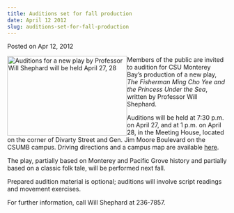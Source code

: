 ```yaml
---
title: Auditions set for fall production
date: April 12 2012
slug: auditions-set-for-fall-production
---
```


 



<span class="date">Posted on Apr 12, 2012    </span>
<p><img alt="Auditions for a new play by Professor Will Shephard will be held April 27, 28" src="https://news.csumb.edu/sites/default/files/65/attachments/news/images/play.jpeg" style="float:left; width:275px; height:183px">Members of the
public are invited to audition for CSU Monterey Bay&#x2019;s production of
a new play, <em>The Fisherman Ming Cho Yee and the Princess Under
the Sea</em>, written by Professor Will Shephard.</img></p>
<p>Auditions will be held at 7:30 p.m. on April 27, and at 1 p.m.
on April 28, in the Meeting House, located on the corner of Divarty
Street and Gen. Jim Moore Boulevard on the CSUMB campus. Driving
directions and a campus map are available <a href="https://csumb.edu/map" rel="nofollow">here</a>.</p>
<p>The play, partially based on Monterey and Pacific Grove history
and partially based on a classic folk tale, will be performed next
fall.</p>
<p>Prepared audition material is optional; auditions will involve
script readings and movement exercises.</p>
<p>For further information, call Will Shephard at 236-7857.<br>
<br>
&#xA0;</br></br></p>





```
